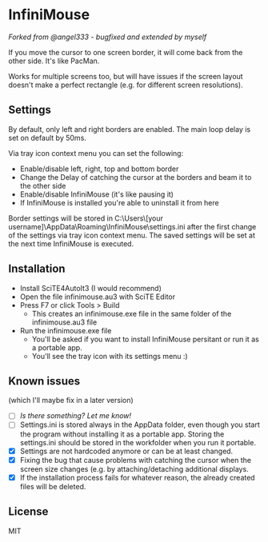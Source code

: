 # InfiniMouse

_Forked from @angel333 - bugfixed and extended by myself_

If you move the cursor to one screen border, it will come back from the other side. It's like PacMan.

Works for multiple screens too, but will have issues if the screen layout doesn't make a perfect rectangle (e.g. for different screen resolutions).


## Settings

By default, only left and right borders are enabled. The main loop delay is set on default by 50ms.

Via tray icon context menu you can set the following:
- Enable/disable left, right, top and bottom border
- Change the Delay of catching the cursor at the borders and beam it to the other side
- Enable/disable InfiniMouse (it's like pausing it)
- If InfiniMouse is installed you're able to uninstall it from here

Border settings will be stored in C:\Users\\[your username]\AppData\Roaming\InfiniMouse\settings.ini after the first change of the settings via tray icon context menu. The saved settings will be set at the next time InfiniMouse is executed.

## Installation

- Install SciTE4AutoIt3 (I would recommend)
- Open the file infinimouse.au3 with SciTE Editor
- Press F7 or click Tools > Build
  - This creates an infinimouse.exe file in the same folder of the infinimouse.au3 file
- Run the infinimouse.exe file
  - You'll be asked if you want to install InfiniMouse persitant or run it as a portable app.
  - You'll see the tray icon with its settings menu :)

## Known issues
(which I'll maybe fix in a later version)

- [ ] _Is there something? Let me know!_
- [ ] Settings.ini is stored always in the AppData folder, even though you start the program without installing it as a portable app. Storing the settings.ini should be stored in the workfolder when you run it portable.
- [x] Settings are not hardcoded anymore or can be at least changed.
- [x] Fixing the bug that cause problems with catching the cursor when the screen size changes (e.g. by attaching/detaching additional displays.
- [x] If the installation process fails for whatever reason, the already created files will be deleted.

## License

MIT
